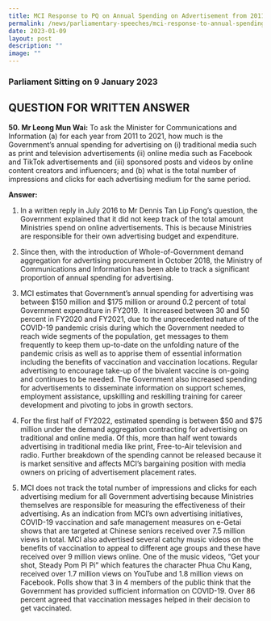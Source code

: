 ```yaml
---
title: MCI Response to PQ on Annual Spending on Advertisement from 2011 to 2021
permalink: /news/parliamentary-speeches/mci-response-to-annual-spending-on-advertisement-from-2011-to-2021/
date: 2023-01-09
layout: post
description: ""
image: ""
---
```

### Parliament Sitting on 9 January 2023

QUESTION FOR WRITTEN ANSWER
---------------------------

**50. **Mr Leong Mun Wai:**** To ask the Minister for Communications and Information (a) for each year from 2011 to 2021, how much is the Government’s annual spending for advertising on (i) traditional media such as print and television advertisements (ii) online media such as Facebook and TikTok advertisements and (iii) sponsored posts and videos by online content creators and influencers; and (b) what is the total number of impressions and clicks for each advertising medium for the same period.

**Answer:** 

1. In a written reply in July 2016 to Mr Dennis Tan Lip Fong’s question, the Government explained that it did not keep track of the total amount Ministries spend on online advertisements. This is because Ministries are responsible for their own advertising budget and expenditure.   
  
2. Since then, with the introduction of Whole-of-Government demand aggregation for advertising procurement in October 2018, the Ministry of Communications and Information has been able to track a significant proportion of annual spending for advertising.   
  
3. MCI estimates that Government’s annual spending for advertising was between $150 million and $175 million or around 0.2 percent of total Government expenditure in FY2019.  It increased between 30 and 50 percent in FY2020 and FY2021, due to the unprecedented nature of the COVID-19 pandemic crisis during which the Government needed to reach wide segments of the population, get messages to them frequently to keep them up-to-date on the unfolding nature of the pandemic crisis as well as to apprise them of essential information including the benefits of vaccination and vaccination locations. Regular advertising to encourage take-up of the bivalent vaccine is on-going and continues to be needed. The Government also increased spending for advertisements to disseminate information on support schemes, employment assistance, upskilling and reskilling training for career development and pivoting to jobs in growth sectors.   
  
4. For the first half of FY2022, estimated spending is between $50 and $75 million under the demand aggregation contracting for advertising on traditional and online media. Of this, more than half went towards advertising in traditional media like print, Free-to-Air television and radio. Further breakdown of the spending cannot be released because it is market sensitive and affects MCI’s bargaining position with media owners on pricing of advertisement placement rates.  
  
5. MCI does not track the total number of impressions and clicks for each advertising medium for all Government advertising because Ministries themselves are responsible for measuring the effectiveness of their advertising. As an indication from MCI’s own advertising initiatives, COVID-19 vaccination and safe management measures on e-Getai shows that are targeted at Chinese seniors received over 7.5 million views in total. MCI also advertised several catchy music videos on the benefits of vaccination to appeal to different age groups and these have received over 9 million views online. One of the music videos, “Get your shot, Steady Pom Pi Pi” which features the character Phua Chu Kang, received over 1.7 million views on YouTube and 1.8 million views on Facebook. Polls show that 3 in 4 members of the public think that the Government has provided sufficient information on COVID-19. Over 86 percent agreed that vaccination messages helped in their decision to get vaccinated.